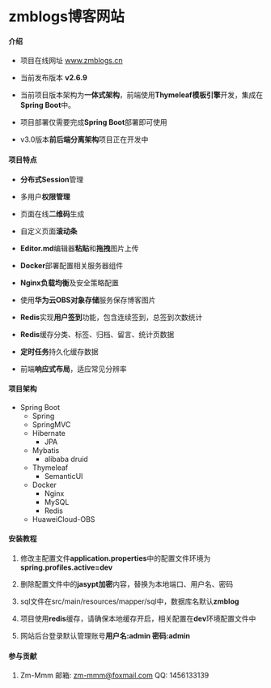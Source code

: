 # zmblogs博客网站

#### 介绍

- 项目在线网址 www.zmblogs.cn

- 当前发布版本 **v2.6.9**

- 当前项目版本架构为**一体式架构**，前端使用**Thymeleaf模板引擎**开发，集成在**Spring Boot**中。

- 项目部署仅需要完成**Spring Boot**部署即可使用

- v3.0版本**前后端分离架构**项目正在开发中

#### 项目特点

- **分布式Session**管理

- 多用户**权限管理**

- 页面在线**二维码**生成

- 自定义页面**滚动条**

- **Editor.md**编辑器**粘贴**和**拖拽**图片上传

- **Docker**部署配置相关服务器组件

- **Nginx负载均衡**及安全策略配置

- 使用**华为云OBS对象存储**服务保存博客图片

- **Redis**实现**用户签到**功能，包含连续签到，总签到次数统计

- **Redis**缓存分类、标签、归档、留言、统计页数据

- **定时任务**持久化缓存数据

- 前端**响应式布局**，适应常见分辨率

#### 项目架构

- Spring Boot
    - Spring
    - SpringMVC
    - Hibernate
        - JPA
    - Mybatis
        - alibaba druid
    - Thymeleaf
        - SemanticUI
    - Docker
        - Nginx
        - MySQL
        - Redis
    - HuaweiCloud-OBS


#### 安装教程

1. 修改主配置文件**application.properties**中的配置文件环境为**spring.profiles.active=dev**

2. 删除配置文件中的**jasypt加密**内容，替换为本地端口、用户名、密码

3. sql文件在src/main/resources/mapper/sql中，数据库名默认**zmblog**

4. 项目使用**redis**缓存，请确保本地缓存开启，相关配置在**dev**环境配置文件中

5. 网站后台登录默认管理账号**用户名:admin 密码:admin**

#### 参与贡献

1.  Zm-Mmm 邮箱: zm-mmm@foxmail.com QQ: 1456133139